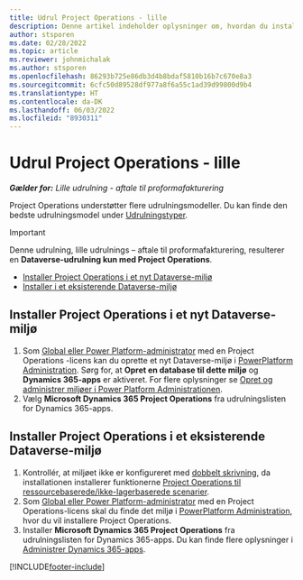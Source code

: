 ```yaml
---
title: Udrul Project Operations - lille
description: Denne artikel indeholder oplysninger om, hvordan du installerer Project Operations lille udrulning - aftale om proformafakturering.
author: stsporen
ms.date: 02/28/2022
ms.topic: article
ms.reviewer: johnmichalak
ms.author: stsporen
ms.openlocfilehash: 86293b725e86db3d4b8bdaf5810b16b7c670e8a3
ms.sourcegitcommit: 6cfc50d89528df977a8f6a55c1ad39d99800d9b4
ms.translationtype: HT
ms.contentlocale: da-DK
ms.lasthandoff: 06/03/2022
ms.locfileid: "8930311"
---
```

# <a name="deploy-project-operations---lite"></a>Udrul Project Operations - lille

_**Gælder for:** Lille udrulning - aftale til proformafakturering_



Project Operations understøtter flere udrulningsmodeller. Du kan finde den bedste udrulningsmodel under [Udrulningstyper](determine-deployment-type.md).


> [!IMPORTANT]
> Denne udrulning, lille udrulnings – aftale til proformafakturering, resulterer en **Dataverse-udrulning kun med Project Operations**.

- [Installer Project Operations i et nyt Dataverse-miljø](#new)
- [Installer i et eksisterende Dataverse-miljø](#existing)



## <a name="install-project-operations-to-a-new-dataverse-environment"></a><a name="new"></a>Installer Project Operations i et nyt Dataverse-miljø

1. Som [Global eller Power Platform-administrator](/power-platform/admin/global-service-administrators-can-administer-without-license) med en Project Operations -licens kan du oprette et nyt Dataverse-miljø i [PowerPlatform Administration](https://admin.powerplatform.com). Sørg for, at **Opret en database til dette miljø** og **Dynamics 365-apps** er aktiveret. For flere oplysninger se [Opret og administrer miljøer i Power Platform Administrationen](/power-platform/admin/create-environment#create-an-environment-in-the-power-platform-admin-center).
2. Vælg **Microsoft Dynamics 365 Project Operations** fra udrulningslisten for Dynamics 365-apps.


## <a name="install-project-operations-to-an-existing-dataverse-environment"></a><a name="existing"></a>Installer Project Operations i et eksisterende Dataverse-miljø
1. Kontrollér, at miljøet ikke er konfigureret med [dobbelt skrivning](/dynamics365/fin-ops-core/dev-itpro/data-entities/dual-write/dual-write-overview), da installationen installerer funktionerne [Project Operations til ressourcebaserede/ikke-lagerbaserede scenarier](project-operations-integrated-deployment-overview.md).
2. Som [Global eller Power Platform-administrator](/power-platform/admin/global-service-administrators-can-administer-without-license) med en Project Operations-licens skal du finde det miljø i [PowerPlatform Administration](https://admin.powerplatform.com), hvor du vil installere Project Operations.
3. Installer **Microsoft Dynamics 365 Project Operations** fra udrulningslisten for Dynamics 365-apps. Du kan finde flere oplysninger i [Administrer Dynamics 365-apps](/power-platform/admin/manage-apps).




[!INCLUDE[footer-include](../includes/footer-banner.md)]
